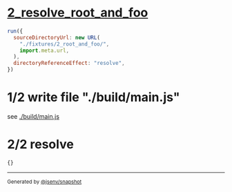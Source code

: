 # [2_resolve_root_and_foo](../../new_url_directory_3.test.mjs#L34)

```js
run({
  sourceDirectoryUrl: new URL(
    "./fixtures/2_root_and_foo/",
    import.meta.url,
  ),
  directoryReferenceEffect: "resolve",
})
```

# 1/2 write file "./build/main.js"

see [./build/main.js](./build/main.js)

# 2/2 resolve

```js
{}
```

---

<sub>
  Generated by <a href="https://github.com/jsenv/core/tree/main/packages/independent/snapshot">@jsenv/snapshot</a>
</sub>
